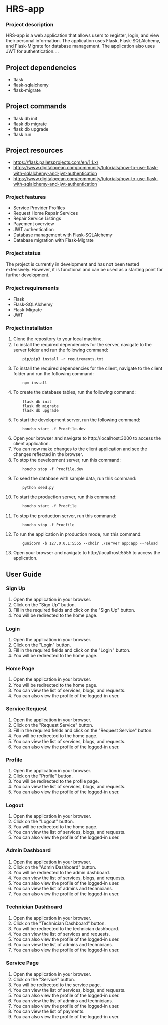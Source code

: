 # HRS-app

### Project description
HRS-app is a web application that allows users to register, login, and view their personal information. The application uses Flask, Flask-SQLAlchemy, and Flask-Migrate for database management. The application also uses JWT for authentication....

## Project dependencies
  - flask
  - flask-sqlalchemy
  - flask-migrate

## Project commands
  - flask db init
  - flask db migrate
  - flask db upgrade    
  - flask run

## Project resources
  - https://flask.palletsprojects.com/en/1.1.x/
  - https://www.digitalocean.com/community/tutorials/how-to-use-flask-with-sqlalchemy-and-jwt-authentication
  - https://www.digitalocean.com/community/tutorials/how-to-use-flask-with-sqlalchemy-and-jwt-authentication



### Project features
- Service Provider Profiles
- Request Home Repair Services
- Repair Service Listings
- Payement overview
- JWT authentication
- Database management with Flask-SQLAlchemy
- Database migration with Flask-Migrate

### Project status
The project is currently in development and has not been tested extensively. However, it is functional and can be used as a starting point for further development.

### Project requirements
- Flask
- Flask-SQLAlchemy
- Flask-Migrate
- JWT

### Project installation
1. Clone the repository to your local machine.
2. To install the required dependencies for the server, navigate to the server folder and run the following command:
    ```
        pip/pip3 install -r requirements.txt
    ``` 
4. To install the required dependencies for the client, navigate to the client folder and run the following command:
    ```
        npm install
    ```
5. To create the database tables, run the following command:
    ```
        flask db init
        flask db migrate
        flask db upgrade
    ```
6. To start the development server, run the following command:
    ```
        honcho start -f Procfile.dev
    ```
7. Open your browser and navigate to http://localhost:3000 to access the client application.
8. You can now make changes to the client application and see the changes reflected in the browser.
9. To stop the development server, run this command:
    ```
        honcho stop -f Procfile.dev
    ```
10. To seed the database with sample data, run this command:
    ```
        python seed.py
    ```
11. To start the production server, run this command:
    ```
        honcho start -f Procfile
    ```
12. To stop the production server, run this command:
    ```
        honcho stop -f Procfile
    ```
13. To run the application in production mode, run this command:
    ```
        gunicorn -b 127.0.0.1:5555 --chdir ./server app:app --reload
    ```
14. Open your browser and navigate to http://localhost:5555 to access the application.

## User Guide

### Sign Up
1. Open the application in your browser.
2. Click on the "Sign Up" button.
3. Fill in the required fields and click on the "Sign Up" button.
4. You will be redirected to the home page.

### Login
1. Open the application in your browser.
2. Click on the "Login" button.
3. Fill in the required fields and click on the "Login" button.
4. You will be redirected to the home page.

### Home Page
1. Open the application in your browser.
2. You will be redirected to the home page.
3. You can view the list of services, blogs, and requests.
4. You can also view the profile of the logged-in user.

### Service Request
1. Open the application in your browser.
2. Click on the "Request Service" button.
3. Fill in the required fields and click on the "Request Service" button.
4. You will be redirected to the home page.
5. You can view the list of services, blogs, and requests.
6. You can also view the profile of the logged-in user.

### Profile
1. Open the application in your browser.
2. Click on the "Profile" button.
3. You will be redirected to the profile page.
4. You can view the list of services, blogs, and requests.
5. You can also view the profile of the logged-in user.

### Logout
1. Open the application in your browser.
2. Click on the "Logout" button.
3. You will be redirected to the home page.
4. You can view the list of services, blogs, and requests.
5. You can also view the profile of the logged-in user.

### Admin Dashboard
1. Open the application in your browser.
2. Click on the "Admin Dashboard" button.
3. You will be redirected to the admin dashboard.
4. You can view the list of services, blogs, and requests.
5. You can also view the profile of the logged-in user.
6. You can view the list of admins and technicians.
7. You can also view the profile of the logged-in user.

### Technician Dashboard
1. Open the application in your browser.
2. Click on the "Technician Dashboard" button.
3. You will be redirected to the technician dashboard.
4. You can view the list of services and requests.
5. You can also view the profile of the logged-in user.
6. You can view the list of admins and technicians.
7. You can also view the profile of the logged-in user.

### Service Page
1. Open the application in your browser.
2. Click on the "Service" button.
3. You will be redirected to the service page.
4. You can view the list of services, blogs, and requests.
5. You can also view the profile of the logged-in user.
6. You can view the list of admins and technicians.
7. You can also view the profile of the logged-in user.
8. You can view the list of payments.
9. You can also view the profile of the logged-in user.
